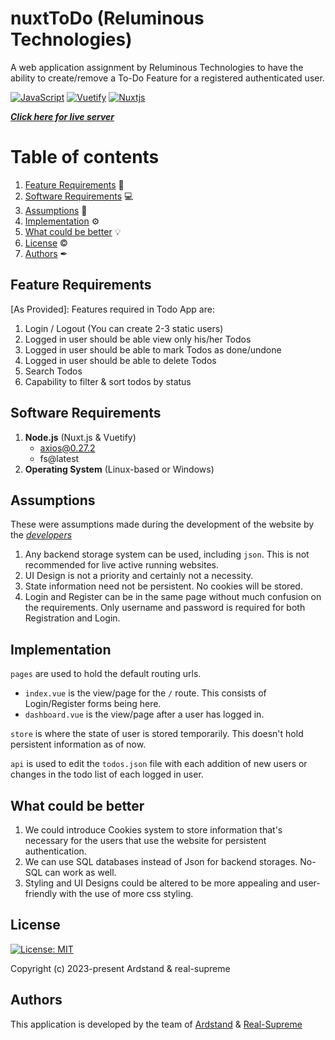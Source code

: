 # nuxtToDo (Reluminous Technologies)

A web application assignment by Reluminous Technologies to have the ability to create/remove a To-Do Feature for a registered authenticated user.

[![JavaScript](https://img.shields.io/badge/javascript-%23323330.svg?style=for-the-badge&logo=javascript&logoColor=%23F7DF1E)](https://nodejs.org/en/) [![Vuetify](https://img.shields.io/badge/Vuetify-1867C0?style=for-the-badge&logo=vuetify&logoColor=AEDDFF)](https://vuetifyjs.com/en/) [![Nuxtjs](https://img.shields.io/badge/Nuxt-002E3B?style=for-the-badge&logo=nuxtdotjs&logoColor=#00DC82)](https://nuxtjs.org/)

_**[Click here for live server](http://15.235.166.195:3000/)**_

# Table of contents

1. [Feature Requirements](#feature-requirements) 🧾
2. [Software Requirements](#software-requirements) 💻
3. [Assumptions](#assumptions) 🤔
4. [Implementation](#implementation) ⚙
5. [What could be better](#what-could-be-better) 💡
6. [License](#license) ©
7. [Authors](#authors) ✒

## Feature Requirements

[As Provided]:
Features required in Todo App are:
1. Login / Logout (You can create 2-3 static users)
2. Logged in user should be able view only his/her Todos
3. Logged in user should be able to mark Todos as done/undone
4. Logged in user should be able to delete Todos
5. Search Todos
6. Capability to filter & sort todos by status

## Software Requirements

1. **Node.js** (Nuxt.js & Vuetify)
    - axios@0.27.2
    - fs@latest
2. **Operating System** (Linux-based or Windows)

## Assumptions

These were assumptions made during the development of the website by the _[developers](#authors)_
1. Any backend storage system can be used, including `json`. This is not recommended for live active running websites.
2. UI Design is not a priority and certainly not a necessity.
3. State information need not be persistent. No cookies will be stored.
4. Login and Register can be in the same page without much confusion on the requirements. Only username and password is required for both Registration and Login.

## Implementation

`pages` are used to hold the default routing urls. 
- `index.vue` is the view/page for the `/` route. This consists of Login/Register forms being here.
- `dashboard.vue` is the view/page after a user has logged in.

`store` is where the state of user is stored temporarily. This doesn't hold persistent information as of now.

`api` is used to edit the `todos.json` file with each addition of new users or changes in the todo list of each logged in user.

## What could be better

1. We could introduce Cookies system to store information that's necessary for the users that use the website for persistent authentication. 
2. We can use SQL databases instead of Json for backend storages. No-SQL can work as well.
3. Styling and UI Designs could be altered to be more appealing and user-friendly with the use of more css styling.

## License

[![License: MIT](https://img.shields.io/badge/License-MIT-yellow.svg)](LICENSE) 

Copyright (c) 2023-present Ardstand & real-supreme

## Authors

This application is developed by the team of [Ardstand](https://github.com/Ardstand) & [Real-Supreme](https://github.com/real-supreme)